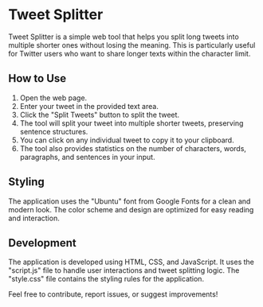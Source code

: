 # Tweet Splitter

Tweet Splitter is a simple web tool that helps you split long tweets into multiple shorter ones without losing the meaning. This is particularly useful for Twitter users who want to share longer texts within the character limit.

## How to Use

1. Open the web page.
2. Enter your tweet in the provided text area.
3. Click the "Split Tweets" button to split the tweet.
4. The tool will split your tweet into multiple shorter tweets, preserving sentence structures.
5. You can click on any individual tweet to copy it to your clipboard.
6. The tool also provides statistics on the number of characters, words, paragraphs, and sentences in your input.

## Styling

The application uses the "Ubuntu" font from Google Fonts for a clean and modern look. The color scheme and design are optimized for easy reading and interaction.

## Development

The application is developed using HTML, CSS, and JavaScript. It uses the "script.js" file to handle user interactions and tweet splitting logic. The "style.css" file contains the styling rules for the application.

Feel free to contribute, report issues, or suggest improvements!
